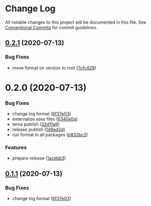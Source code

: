 # Change Log

All notable changes to this project will be documented in this file.
See [Conventional Commits](https://conventionalcommits.org) for commit guidelines.

## [0.2.1](https://github.com/kenoxa/svelkit/compare/@svelkit/baseline@0.2.0...@svelkit/baseline@0.2.1) (2020-07-13)

### Bug Fixes

- move format on version to root ([7cfc429](https://github.com/kenoxa/svelkit/commit/7cfc4290fb9ee89699ccd4ad0e4168d3f35f3b45))

# 0.2.0 (2020-07-13)

### Bug Fixes

- change log format ([6f37e03](https://github.com/kenoxa/svelkit/commit/6f37e03b0048897d1d3d85776d5b8cdb11e5aa35))
- externalize sass files ([6340e0a](https://github.com/kenoxa/svelkit/commit/6340e0a728c3f8a6525da44f6d2d0fe99401cf95))
- lerna publish ([32d11a9](https://github.com/kenoxa/svelkit/commit/32d11a90ded984106b6108b924475b123034c285))
- release publish ([149ad2d](https://github.com/kenoxa/svelkit/commit/149ad2db99827badfe984455e73092251e88aebf))
- run format in all packages ([b832bc2](https://github.com/kenoxa/svelkit/commit/b832bc28b18b28db3ee1215eca4aa0c70596752c))

### Features

- prepare release ([1acebb3](https://github.com/kenoxa/svelkit/commit/1acebb301731f940010f89eedafca730711b2b13))

## [0.1.1](https://github.com/kenoxa/svelkit/compare/@svelkit/baseline@0.1.0...@svelkit/baseline@0.1.1) (2020-07-13)

### Bug Fixes

- change log format ([6f37e03](https://github.com/kenoxa/svelkit/commit/6f37e03b0048897d1d3d85776d5b8cdb11e5aa35))
